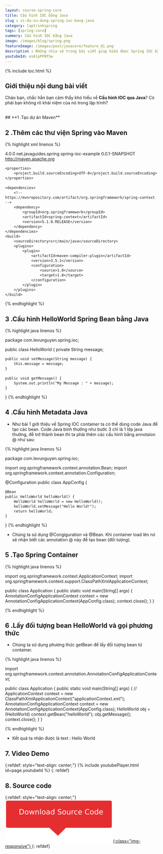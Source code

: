```yaml
---
layout: course-spring-core
title: Cấu hình IOC bằng Java
slug : vi-du-su-dung-spring-ioc-bang-java
category: laptrinhspring
tags: [spring-core]
summery: Cấu hình IOC bằng Java 
image: /images/blog/spring.png
featureImage: /images/post/javacore/feature_di.png
description : Những chia sẻ trong bài viết giúp hiểu được Spring IOC bằng Java trong lập trình là gì? Cấu hình Spring IOC qua Java là gì? Ngoài ra qua bài viết người đọc sẽ biết được cách để tạo dự án Maven, thao tác để thêm các thư viện Spring vào Maven. Đồng thời được tìm hiểu về cấu hình HelloWorld Spring Bean bằng Java, cấu hình Metadata Java và được hướng dẫn để tạo Spring Container và cách lấy đối tượng bean HelloWorld và gọi phương thức trong lập trình Spring.
youtubeId: es6lpPFNTSw
---
```


{% include toc.html %}

## **Giới thiệu nội dung bài viết**

Chào bạn, chắc hẳn bạn cảm thấy khó hiểu về <b>Cấu hình IOC qua Java</b>? Có phải bạn không rõ khái niệm của nó trong lập trình?

<br>
## **1 .Tạo dự án Maven**




## **2 .Thêm các thư viện Spring vào Maven**

{% highlight xml linenos %}

<project xmlns="http://maven.apache.org/POM/4.0.0"
 xmlns:xsi="http://www.w3.org/2001/XMLSchema-instance"
 xsi:schemaLocation="http://maven.apache.org/POM/4.0.0 http://maven.apache.org/xsd/maven-4.0.0.xsd">
    <modelVersion>4.0.0</modelVersion>
    <groupId>net.javaguides.spring</groupId>
    <artifactId>spring-ioc-example</artifactId>
    <version>0.0.1-SNAPSHOT</version>
    <url>http://maven.apache.org</url>

    <properties>
        <project.build.sourceEncoding>UTF-8</project.build.sourceEncoding>
    </properties>

    <dependencies>
        <!-- https://mvnrepository.com/artifact/org.springframework/spring-context -->
        <dependency>
            <groupId>org.springframework</groupId>
            <artifactId>spring-context</artifactId>
            <version>5.1.0.RELEASE</version>
        </dependency>
    </dependencies>
    <build>
        <sourceDirectory>src/main/java</sourceDirectory>
        <plugins>
            <plugin>
                <artifactId>maven-compiler-plugin</artifactId>
                <version>3.5.1</version>
                <configuration>
                    <source>1.8</source>
                    <target>1.8</target>
                </configuration>
            </plugin>
        </plugins>
    </build>
</project>


{% endhighlight %}

## **3 .Cấu hình HelloWorld Spring Bean bằng Java**

{% highlight java linenos %}

package com.levunguyen.spring.ioc;

public class HelloWorld {
    private String message;

    public void setMessage(String message) {
        this.message = message;
    }

    public void getMessage() {
        System.out.println("My Message : " + message);
    }
}
{% endhighlight %}

## **4 .Cấu hình Metadata Java**

- Như bài 1 giới thiệu về Spring IOC container ta có thể dùng code Java để tạo các bean. Code Java bình thường như bước 3 chỉ là 1 lớp java thường, để trở thành bean thì ta phải thêm các cấu hình bằng annotaion @ như sau:

{% highlight java linenos %}

package com.levunguyen.spring.ioc;

import org.springframework.context.annotation.Bean;
import org.springframework.context.annotation.Configuration;

@Configuration
public class AppConfig {

    @Bean
    public HelloWorld helloWorld() {
        HelloWorld helloWorld = new HelloWorld();
        helloWorld.setMessage("Hello World!");
        return helloWorld;
    }
}
{% endhighlight %}

- Chúng ta sử dụng @Congiguration và @Bean. Khi container load lên nó sẽ nhận biết các annotation @ này để tạo bean (đối tượng).

## **5 .Tạo Spring Container**

{% highlight java linenos %}

import org.springframework.context.ApplicationContext;
import org.springframework.context.support.ClassPathXmlApplicationContext;

public class Application {
    public static void main(String[] args) {
        AnnotationConfigApplicationContext  context = new AnnotationConfigApplicationContext(AppConfig.class);
        context.close();
    }
}

{% endhighlight %}

## **6 .Lấy đối tượng bean HelloWorld và gọi phương thức**

- Chúng ta sử dụng phương thức getBean để lấy đối tượng bean từ container.

{% highlight java linenos %}

import org.springframework.context.annotation.AnnotationConfigApplicationContext;

public class Application {
    public static void main(String[] args) {
        // ApplicationContext context = new ClassPathXmlApplicationContext("applicationContext.xml");
        AnnotationConfigApplicationContext context = new AnnotationConfigApplicationContext(AppConfig.class);
        HelloWorld obj = (HelloWorld) context.getBean("helloWorld");
        obj.getMessage();
        context.close();
    }
}

{% endhighlight %}

- Kết quả ta nhận được là text : Hello World

## **7. Video Demo**

{:refdef: style="text-align: center;"}
{% include youtubePlayer.html id=page.youtubeId %}
{: refdef}

## **8. Source code**

{:refdef: style="text-align: center;"}
<a href="https://github.com/levunguyen/Configuration-IOC-by-Java" target="_blank"> ![Sourcecode ](/images/icon/githubsource.png){:class="img-responsive"} </a>
{: refdef}

